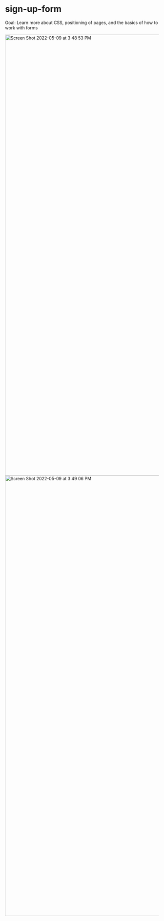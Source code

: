 # sign-up-form
Goal: Learn more about CSS, positioning of pages, and the basics of how to work with forms

<img width="1440" alt="Screen Shot 2022-05-09 at 3 48 53 PM" src="https://user-images.githubusercontent.com/87253751/167496090-65b676ea-876a-4d3f-8b53-5ed6d693a1b3.png">

<img width="1440" alt="Screen Shot 2022-05-09 at 3 49 06 PM" src="https://user-images.githubusercontent.com/87253751/167496101-1b9c9539-aae0-4c23-9721-29130e0aeaea.png">

